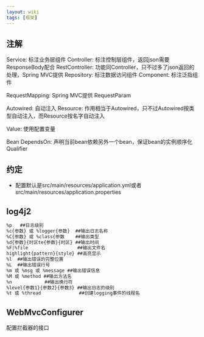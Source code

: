 ```yaml
---
layout: wiki
tags: [框架]
---
```


## 注解

Service: 标注业务层组件
Controller: 标注控制层组件，返回json需要ResponseBody配合
RestController: 功能同Controller，只不过多了json返回的处理，Spring MVC提供
Repository: 标注数据访问组件
Component: 标注泛指组件

RequestMapping: Spring MVC提供
RequestParam

Autowired: 自动注入
Resource: 作用相当于Autowired，只不过Autowired按类型自动注入，而Resource按名字自动注入

Value: 使用配置变量

Bean
DependsOn: 声明当前bean依赖另外一个bean，保证bean的实例顺序化
Qualifier

## 约定

* 配置默认是src/main/resources/application.yml或者src/main/resources/application.properties


## log4j2

```xml
%p   ##日志级别
%c{参数} 或 %logger{参数}  ##输出日志名称
%C{参数} 或 %class{参数    ##输出类型
%d{参数}{时区te{参数}{时区} ##输出时间
%F|%file                  ##输出文件名
highlight{pattern}{style} ##高亮显示
%l  ##输出错误的完整位置
%L  ##输出错误行号
%m 或 %msg 或 %message ##输出错误信息
%M 或 %method ##输出方法名
%n            ##输出换行符
%level{参数1}{参数2}{参数3} ##输出日志的级别
%t 或 %thread              ##创建logging事件的线程名
```


## WebMvcConfigurer

配置拦截器的接口